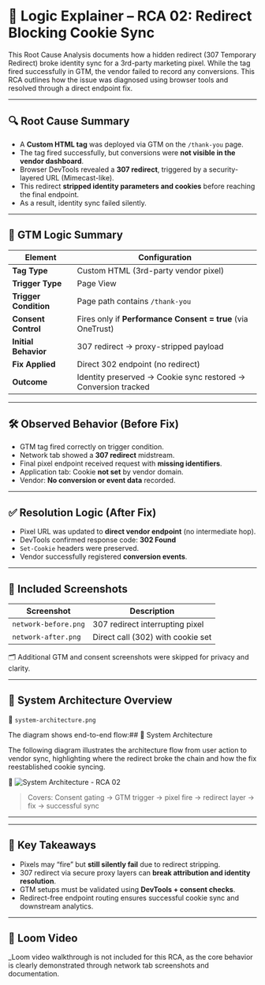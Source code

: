 # 🧠 Logic Explainer – RCA 02: Redirect Blocking Cookie Sync

This Root Cause Analysis documents how a hidden redirect (307 Temporary Redirect) broke identity sync for a 3rd-party marketing pixel. While the tag fired successfully in GTM, the vendor failed to record any conversions. This RCA outlines how the issue was diagnosed using browser tools and resolved through a direct endpoint fix.

---

## 🔍 Root Cause Summary

- A **Custom HTML tag** was deployed via GTM on the `/thank-you` page.
- The tag fired successfully, but conversions were **not visible in the vendor dashboard**.
- Browser DevTools revealed a **307 redirect**, triggered by a security-layered URL (Mimecast-like).
- This redirect **stripped identity parameters and cookies** before reaching the final endpoint.
- As a result, identity sync failed silently.

---

## 🎯 GTM Logic Summary

| Element               | Configuration                                                  |
|------------------------|----------------------------------------------------------------|
| **Tag Type**           | Custom HTML (3rd-party vendor pixel)                           |
| **Trigger Type**       | Page View                                                      |
| **Trigger Condition**  | Page path contains `/thank-you`                                |
| **Consent Control**    | Fires only if **Performance Consent = true** (via OneTrust)    |
| **Initial Behavior**   | 307 redirect → proxy-stripped payload                          |
| **Fix Applied**        | Direct 302 endpoint (no redirect)                              |
| **Outcome**            | Identity preserved → Cookie sync restored → Conversion tracked |

---

## 🛠️ Observed Behavior (Before Fix)

- GTM tag fired correctly on trigger condition.
- Network tab showed a **307 redirect** midstream.
- Final pixel endpoint received request with **missing identifiers**.
- Application tab: Cookie **not set** by vendor domain.
- Vendor: **No conversion or event data** recorded.

---

## ✅ Resolution Logic (After Fix)

- Pixel URL was updated to **direct vendor endpoint** (no intermediate hop).
- DevTools confirmed response code: **302 Found**  
- `Set-Cookie` headers were preserved.
- Vendor successfully registered **conversion events**.

---

## 📸 Included Screenshots

| Screenshot | Description |
|------------|-------------|
| `network-before.png` | 307 redirect interrupting pixel |
| `network-after.png` | Direct call (302) with cookie set |

🗂 Additional GTM and consent screenshots were skipped for privacy and clarity.

---

## 🧭 System Architecture Overview

📎 `system-architecture.png`  

The diagram shows end-to-end flow:## 🧠 System Architecture

The following diagram illustrates the architecture flow from user action to vendor sync, highlighting where the redirect broke the chain and how the fix reestablished cookie syncing.

📎 ![System Architecture - RCA 02](../architecture/system-flow-RCA02.png)

> Covers: Consent gating → GTM trigger → pixel fire → redirect layer → fix → successful sync

---

---

## 🧾 Key Takeaways

- Pixels may “fire” but **still silently fail** due to redirect stripping.
- 307 redirect via secure proxy layers can **break attribution and identity resolution**.
- GTM setups must be validated using **DevTools + consent checks**.
- Redirect-free endpoint routing ensures successful cookie sync and downstream analytics.

---

## 🎥 Loom Video

_Loom video walkthrough is not included for this RCA, as the core behavior is clearly demonstrated through network tab screenshots and documentation.
